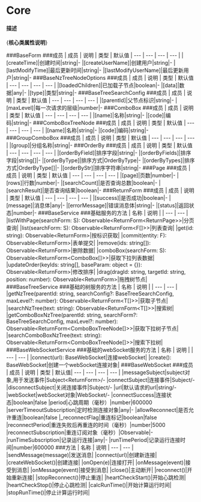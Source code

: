 # Core

#### 描述
{**核心类属性说明**}

###BaseForm
###成员
| 成员 | 说明 | 类型 | 默认值
| --- | --- | --- | --- |
|[createTime]|创建时间|string|-
|[createUserName]|创建用户|string|-
|[lastModifyTime]|最后更新时间|string|-
|[lastModifyUserName]|最后更新用户|string|-
###BaseNzTreeNodeOptions
###成员
| 成员 | 说明 | 类型 | 默认值
| --- | --- | --- | --- |
|[loadedChildren]|已加载子节点|boolean|-
|[data]|数据|any|-
|[type]|类型|string|-
###BaseTreeSearchConfig
###成员
| 成员 | 说明 | 类型 | 默认值
| --- | --- | --- | --- |
|[parentId]|父节点标识|string|-
|[maxLevel]|每一次请求的层级|number|-
###ComboBox
###成员
| 成员 | 说明 | 类型 | 默认值
| --- | --- | --- | --- |
|[name]|名称|string|-
|[code]|编码|string|-
###ComboBoxTreeNode
###成员
| 成员 | 说明 | 类型 | 默认值
| --- | --- | --- | --- |
|[name]|名称|string|-
|[code]|编码|string|-
###GroupComboBox
###成员
| 成员 | 说明 | 类型 | 默认值
| --- | --- | --- | --- |
|[group]|分组名称|string|-
###OrderBy
###成员
| 成员 | 说明 | 类型 | 默认值
| --- | --- | --- | --- |
|[orderByField]|排序字段|string|-
|[orderByFields]|排序字段|string[]|-
|[orderByType]|排序方式|OrderByType|-
|[orderByTypes]|排序方式|OrderByType[]|-
|[orderByStr]|排序字符串|string|-
###Page
###成员
| 成员 | 说明 | 类型 | 默认值
| --- | --- | --- | --- |
|[page]|页数|number|-
|[rows]|行数|number|-
|[searchCount]|是否查询总数|boolean|-
|[searchResult]|是否查询结果|boolean|-
###ReturnForm
###成员
| 成员 | 说明 | 类型 | 默认值
| --- | --- | --- | --- |
|[success]|是否成功|boolean|-
|[message]|消息体|any|-
|[errorMessage]|错误消息体|string|-
|[status]|返回状态|number|-
###BaseService
###基础服务的方法
| 名称 | 说明 |
| --- | --- |
|listWithPage(searchForm: S): Observable<ReturnForm<ReturnPage<F>>>|分页查询|
|list(searchForm: S): Observable<ReturnForm<F[]>>|列表查询|
|get(id: string): Observable<ReturnForm<F>>|按标识获取|
|commit(entity: F): Observable<ReturnForm<F>>|表单提交|
|remove(ids: string[]): Observable<ReturnForm<string>>|删除数据|
|comboBox(searchForm: S): Observable<ReturnForm<ComboBox[]>>|获取下拉列表数据|
|updateOrder(keyIds: string[], baseParam: object = {}): Observable<ReturnForm<string>>|修改排序|
|drag(dragId: string, targetId: string, position: number): Observable<ReturnForm<string>>|拖拽树节点|
###BaseTreeService
###基础的树服务的方法
| 名称 | 说明 |
| --- | --- |
|getNzTree(parentId: string, searchConfig?: BaseTreeSearchConfig, maxLevel?: number): Observable<ReturnForm<T[]>>|获取子节点|
|searchNzTree(text: string): Observable<ReturnForm<T[]>>|搜索树|
|getComboBoxNzTree(parentId: string, searchForm?: BaseTreeSearchConfig, maxLevel?: number): Observable<ReturnForm<ComboBoxTreeNode[]>>|获取下拉树子节点|
|searchComboBoxNzTree(text: string): Observable<ReturnForm<ComboBoxTreeNode[]>>|搜索下拉树|
###BaseWebSocketService
###基础的webSocket服务的方法
| 名称 | 说明 |
| --- | --- |
|connect(url): BaseWebSocket|连接webSocket|
|create(): BaseWebSocket|创建一个webSocket连接对象|
###BaseWebSocket
###成员
| 成员 | 说明 | 类型 | 默认值| 
--- | --- | --- | --- |
|messageSubject|subject对象,用于发送事件|Subject<ReturnForm<any>>/-
|connectSubject|连接事件|Subject<any>/-
|disconnectSubject|关闭连接事件|Subject<any>/-
|url|默认请求的url|string/-
|webSocket|webSocket对象|WebSocket/-
|connectSuccess|连接状态|boolean|false
|period|心跳周期（毫秒）|number|600000
|serverTimeoutSubscription|定时检测连接对象|any|-
|allowReconnect|是否允许重连|boolean|false
|_reconnectFlag|重连标记|boolean|false
|reconnectPeriod|重连失败后再重连的时间（毫秒）|number|5000
|reconnectSubscription|重连订阅对象（毫秒）|Observable|-
|runTimeSubscription|记录运行连接|any|-
|runTimePeriod|记录运行连接时间|number|600000
###方法
| 名称 | 说明 |
--- | --- |
|sendMessage(message)|发送消息|
|connect(url)|创建新连接|
|createWebSocket()|创建连接|
|onOpen(e)|连接打开|
|onMessage(event)|接受到消息|
|onMessage(event)|接受到消息|
|close()|主动断开|
|reconnect()|开始重新连接|
|stopReconnect()|停止重连|
|heartCheckStart()|开始心跳检测|
|heartCheckStop()|停止心跳检测|
|calcRunTime()|开始计算运行时间|
|stopRunTime()|停止计算运行时间|

